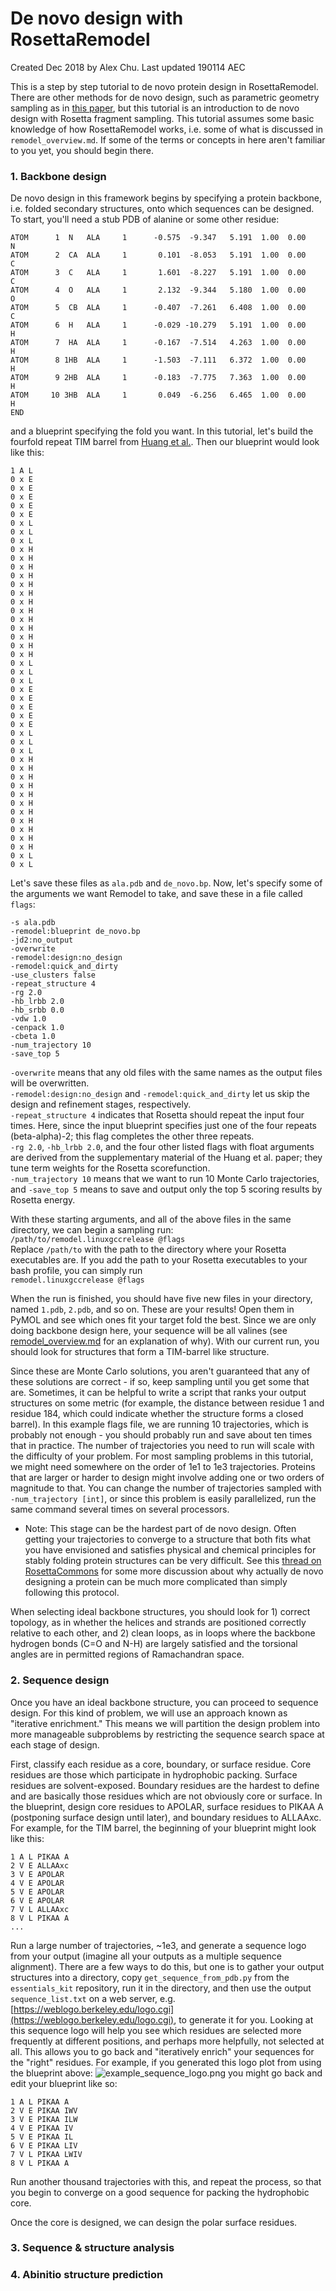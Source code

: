 # De novo design with RosettaRemodel
Created Dec 2018 by Alex Chu. Last updated 190114 AEC  

This is a step by step tutorial to de novo protein design in RosettaRemodel. There are other methods for de novo design, such as parametric geometry sampling as in [this paper](), but this tutorial is an introduction to de novo design with Rosetta fragment sampling. This tutorial assumes some basic knowledge of how RosettaRemodel works, i.e. some of what is discussed in `remodel_overview.md`. If some of the terms or concepts in here aren't familiar to you yet, you should begin there.

### 1. Backbone design
De novo design in this framework begins by specifying a protein backbone, i.e. folded secondary structures, onto which sequences can be designed. To start, you'll need a stub PDB of alanine or some other residue:
```
ATOM      1  N   ALA     1      -0.575  -9.347   5.191  1.00  0.00           N  
ATOM      2  CA  ALA     1       0.101  -8.053   5.191  1.00  0.00           C  
ATOM      3  C   ALA     1       1.601  -8.227   5.191  1.00  0.00           C  
ATOM      4  O   ALA     1       2.132  -9.344   5.180  1.00  0.00           O  
ATOM      5  CB  ALA     1      -0.407  -7.261   6.408  1.00  0.00           C  
ATOM      6  H   ALA     1      -0.029 -10.279   5.191  1.00  0.00           H  
ATOM      7  HA  ALA     1      -0.167  -7.514   4.263  1.00  0.00           H  
ATOM      8 1HB  ALA     1      -1.503  -7.111   6.372  1.00  0.00           H  
ATOM      9 2HB  ALA     1      -0.183  -7.775   7.363  1.00  0.00           H  
ATOM     10 3HB  ALA     1       0.049  -6.256   6.465  1.00  0.00           H  
END
```
and a blueprint specifying the fold you want. In this tutorial, let's build the fourfold repeat TIM barrel from [Huang et al.](https://www.nature.com/articles/nchembio.1966). Then our blueprint would look like this:
```
1 A L
0 x E
0 x E
0 x E
0 x E
0 x E
0 x L
0 x L
0 x L
0 x H
0 x H
0 x H
0 x H
0 x H
0 x H
0 x H
0 x H
0 x H
0 x H
0 x H
0 x H
0 x H
0 x L
0 x L
0 x L
0 x E
0 x E
0 x E
0 x E
0 x E
0 x L
0 x L
0 x L
0 x H
0 x H
0 x H
0 x H
0 x H
0 x H
0 x H
0 x H
0 x H
0 x H
0 x H
0 x L
0 x L
```
Let's save these files as `ala.pdb` and `de_novo.bp`. Now, let's specify some of the arguments we want Remodel to take, and save these in a file called `flags`:
```
-s ala.pdb
-remodel:blueprint de_novo.bp
-jd2:no_output
-overwrite
-remodel:design:no_design
-remodel:quick_and_dirty
-use_clusters false
-repeat_structure 4
-rg 2.0
-hb_lrbb 2.0
-hb_srbb 0.0
-vdw 1.0
-cenpack 1.0
-cbeta 1.0
-num_trajectory 10
-save_top 5
```
`-overwrite` means that any old files with the same names as the output files will be overwritten.  
`-remodel:design:no_design` and `-remodel:quick_and_dirty` let us skip the design and refinement stages, respectively.  
`-repeat_structure 4` indicates that Rosetta should repeat the input four times. Here, since the input blueprint specifies just one of the four repeats (beta-alpha)-2; this flag completes the other three repeats.  
`-rg 2.0`, `-hb_lrbb 2.0`, and the four other listed flags with float arguments are derived from the supplementary material of the Huang et al. paper; they tune term weights for the Rosetta scorefunction.  
`-num_trajectory 10` means that we want to run 10 Monte Carlo trajectories, and `-save_top 5` means to save and output only the top 5 scoring results by Rosetta energy.  

With these starting arguments, and all of the above files in the same directory, we can begin a sampling run:  
`/path/to/remodel.linuxgccrelease @flags`  
Replace `/path/to` with the path to the directory where your Rosetta executables are. If you add the path to your Rosetta executables to your bash profile, you can simply run  
`remodel.linuxgccrelease @flags`  

When the run is finished, you should have five new files in your directory, named `1.pdb`, `2.pdb`, and so on. These are your results! Open them in PyMOL and see which ones fit your target fold the best. Since we are only doing backbone design here, your sequence will be all valines (see [remodel_overview.md](https://github.com/ProteinDesignLab/protein-design-tutorials/blob/master/remodel_overview.md#backbone-remodeling) for an explanation of why). With our current run, you should look for structures that form a TIM-barrel like structure.  

Since these are Monte Carlo solutions, you aren't guaranteed that any of these solutions are correct - if so, keep sampling until you get some that are. Sometimes, it can be helpful to write a script that ranks your output structures on some metric (for example, the distance between residue 1 and residue 184, which could indicate whether the structure forms a closed barrel). In this example flags file, we are running 10 trajectories, which is probably not enough - you should probably run and save about ten times that in practice. The number of trajectories you need to run will scale with the difficulty of your problem. For most sampling problems in this tutorial, we might need somewhere on the order of 1e1 to 1e3 trajectories. Proteins that are larger or harder to design might involve adding one or two orders of magnitude to that. You can change the number of trajectories sampled with `-num_trajectory [int]`, or since this problem is easily parallelized, run the same command several times on several processors.  

- Note: This stage can be the hardest part of de novo design. Often getting your trajectories to converge to a structure that both fits what you have envisioned and satisfies physical and chemical principles for stably folding protein structures can be very difficult. See this [thread on RosettaCommons](https://www.rosettacommons.org/node/10002) for some more discussion about why actually de novo designing a protein can be much more complicated than simply following this protocol.  

When selecting ideal backbone structures, you should look for 1) correct topology, as in whether the helices and strands are positioned correctly relative to each other, and 2) clean loops, as in loops where the backbone hydrogen bonds (C=O and N-H) are largely satisfied and the torsional angles are in permitted regions of Ramachandran space. 

### 2. Sequence design
Once you have an ideal backbone structure, you can proceed to sequence design. For this kind of problem, we will use an approach known as "iterative enrichment." This means we will partition the design problem into more manageable subproblems by restricting the sequence search space at each stage of design.  

First, classify each residue as a core, boundary, or surface residue. Core residues are those which participate in hydrophobic packing. Surface residues are solvent-exposed. Boundary residues are the hardest to define and are basically those residues which are not obviously core or surface. In the blueprint, design core residues to APOLAR, surface residues to PIKAA A (postponing surface design until later), and boundary residues to ALLAAxc. For example, for the TIM barrel, the beginning of your blueprint might look like this:
```
1 A L PIKAA A
2 V E ALLAAxc
3 V E APOLAR
4 V E APOLAR
5 V E APOLAR
6 V E APOLAR
7 V L ALLAAxc
8 V L PIKAA A
...
```
Run a large number of trajectories, ~1e3, and generate a sequence logo from your output (imagine all your outputs as a multiple sequence alignment). There are a few ways to do this, but one is to gather your output structures into a directory, copy `get_sequence_from_pdb.py` from the `essentials_kit` repository, run it in the directory, and then use the output `sequence_list.txt` on a web server, e.g. [https://weblogo.berkeley.edu/logo.cgi](https://weblogo.berkeley.edu/logo.cgi), to generate it for you. Looking at this sequence logo will help you see which residues are selected more frequently at different positions, and perhaps more helpfully, not selected at all. This allows you to go back and "iteratively enrich" your sequences for the "right" residues. For example, if you generated this logo plot from using the blueprint above:
![example_sequence_logo.png](../images/.png)
you might go back and edit your blueprint like so:
```
1 A L PIKAA A
2 V E PIKAA IWV
3 V E PIKAA ILW
4 V E PIKAA IV
5 V E PIKAA IL
6 V E PIKAA LIV
7 V L PIKAA LWIV
8 V L PIKAA A
```
Run another thousand trajectories with this, and repeat the process, so that you begin to converge on a good sequence for packing the hydrophobic core.  

Once the core is designed, we can design the polar surface residues. 

### 3. Sequence & structure analysis


### 4. Abinitio structure prediction

